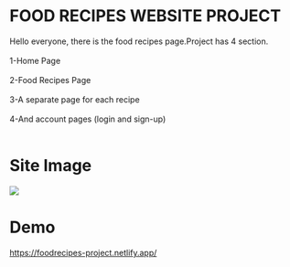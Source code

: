 # FOOD RECIPES WEBSITE PROJECT

Hello everyone, there is the food recipes page.Project has 4 section. <br><br>
1-Home Page  <br><br>
2-Food Recipes Page  <br><br>
3-A separate page for each recipe  <br><br>
4-And account pages (login and sign-up)  <br><br>
# Site Image
![](https://i.hizliresim.com/5x4pxd6.png)
<!-- -------------------------- -->

# Demo
https://foodrecipes-project.netlify.app/
